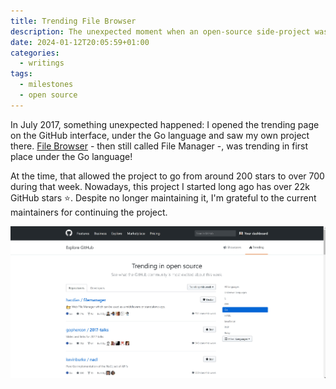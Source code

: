 ```yaml
---
title: Trending File Browser
description: The unexpected moment when an open-source side-project was trending in GitHub in 2017.
date: 2024-01-12T20:05:59+01:00
categories:
  - writings
tags:
  - milestones
  - open source
---
```


In July 2017, something unexpected happened: I opened the trending page on the GitHub interface, under the Go language and saw my own project there. [File Browser](https://github.com/filebrowser/filebrowser) - then still called File Manager -, was trending in first place under the Go language!

At the time, that allowed the project to go from around 200 stars to over 700 during that week. Nowadays, this project I started long ago has over 22k GitHub stars ⭐️. Despite no longer maintaining it, I'm grateful to the current maintainers for continuing the project.

![](screenshot.jpeg "Screenshot of GitHub Trending Page")
